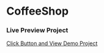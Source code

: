 # CoffeeShop

### Live Preview Project

[Click Button and View Demo Project](https://digvijaybendre.github.io/CoffeeShop/)

